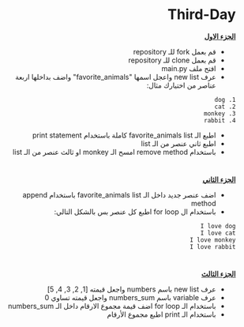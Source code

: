
<div dir=rtl> 


<h1>Third-Day</h1>


<p dir="rtl">
 <strong><a href="https://docs.google.com/document/d/1stcvqGYWDplD6eUdKk-LS_OkbApIlOyDXrQJ3rbIBoc/edit">الجزء الاول</a></strong></p>
  
  
  
- قم بعمل fork للـ repository
- قم بعمل clone للـ repository
- افتح ملف main.py
- عرف new list واعجل اسمها "favorite_animals" واضف بداخلها اربعة عناصر من اختيارك مثال:

<div>

```
1. dog
2. cat
3. monkey
4. rabbit
```

</div>


- اطبع الـ favorite_animals list كاملة باستخدام print statement
- اطبع ثاني عنصر من الـ list
- باستخدام remove method امسح الـ monkey او ثالث عنصر من الـ list

 <h1></h1>
<p dir="rtl">
<strong><a href="https://docs.google.com/document/d/1sA89c0LxxoBCoTHY9UvwdLftiFQ1g3EhAYEMoltLLTg/edit#">الجزء الثاني</a></strong></p>
 
- اضف عنصر جديد داخل الـ favorite_animals list باستخدام append method
- باستخدام ال for loop اطبع كل عنصر بس بالشكل التالي:

<div>

```
I love dog
I love cat
I love monkey
I love rabbit
```

</div>

 <h1></h1>
<p dir="rtl">
<strong><a href="https://docs.google.com/document/d/1BA8t5-qKIBhLCSQFKYVx9syLgFAapT6lXDlLHpM0jmg/edit">الجزء الثالث</a></strong></p>
 
- عرف new list باسم numbers واجعل قيمته [1, 2, 3, 4, 5]
- عرف variable باسم numbers_sum واجعل قيمته تساوي 0
- باستخدام الـ for loop اضف قيمة مجموع الارقام داخل الـ numbers_sum
- باستخدام الـ print اطبع مجموع الأرقام
 
</div>
